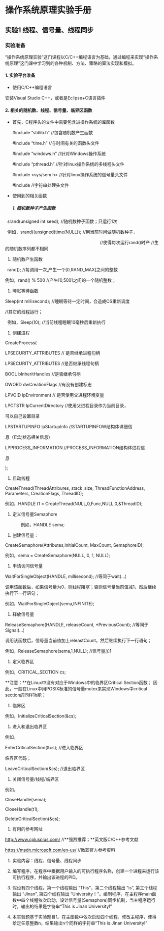 # 操作系统原理实验手册

## 实验1 线程、信号量、线程同步

### 实验准备

“操作系统原理实验”这门课程以C/C++编程语言为基础，通过编程来实现“操作系统原理”这门课中学习到的各种机制、方法、策略的算法实现和模拟。

#### 1. 实验平台准备

- 使用C/C++编程语言

安装Visual Studio C++，或者是Eclipse+C语言插件

#### 2. 相关的随机数、线程、信号量、临界区函数

- 首先，C程序头的文件中需要包含进操作系统的库函数

  #include “stdlib.h”     //包含随机数产生函数

  #include “time.h”       //与时间有关的函数头文件

  #include “windows.h”    //针对Windows操作系统

  #include “pthread.h”    //针对linux操作系统的多线程头文件

  #include <sys/sem.h>      //针对linux操作系统的信号量头文件

  #include <string>         //字符串处理头文件

- 使用到的相关函数
  ##### 1. 随机数种子产生函数

` `srand(unsigned int seed);      //随机数种子函数；只运行1次  

` `例如，srand((unsigned)time(NULL)); //用当前时间做随机数种子，

`                                           `//使得每次运行rand()时产      //生的随机数序列都不相同

1. 随机数产生函数

` `rand();      //每调用一次,产生一个[0,RAND\_MAX]之间的整数

例如，rand() % 500       //产生[0,500]之间的一个随机整数；

1. 睡眠等待函数

Sleep(int millisecond); //睡眠等待一定时间，会造成OS重新调度

//其它的线程运行；

` `例如，Sleep(10);   //当前线程睡眠10毫秒后重新执行

1. 创建进程

CreateProcess(

LPSECURITY\_ATTRIBUTES // 是否继承进程句柄

LPSECURITY\_ATTRIBUTES //是否继承线程句柄

BOOL bInheritHandles //是否继承句柄

DWORD dwCreationFlags //有没有创建标志

LPVOID lpEnvironment // 是否使用父进程环境变量

LPCTSTR lpCurrentDirectory //使用父进程目录作为当前目录，

可以自己设置目录

LPSTARTUPINFO lpStartupInfo //STARTUPINFOW结构体详细信

息（启动状态相关信息）

LPPROCESS\_INFORMATION //PROCESS\_INFORMATION结构体进程信

息

);

1. 启动线程

CreateThread(ThreadAttribures, stack\_size, ThreadFunctionAddress, Parameters, CreationFlags, ThreadID);

例如，HANDLE t1 = CreateThread(NULL,0,Func,NULL,0,&ThreadID);

1. 定义信号量Semaphore

`       `例如，HANDLE sema;

1. 创建信号量：

CreateSemaphore(Attributes,InitialCount, MaxCount, SemaphoreID);

例如，sema = CreateSemaphore(NULL, 0, 1, NULL);

1. 申请访问信号量

WaitForSingleObject(HANDLE, millisecond);  //等同于wait(...)

调用该函数后，如果信号量为0，则线程阻塞；否则信号量当前值减1，然后继续执行下一行语句；

例如，WaitForSingleObject(sema,INFINITE);

1. 释放信号量

ReleaseSemaphore(HANDLE, releaseCount, \*PreviousCount); //等同于Signal(...)

调用该函数后，信号量当前值加上releastCount，然后继续执行下一行语句；

例如，ReleaseSemaphore(sema,1,NULL);    //信号量加1

1. 定义临界区

例如，CRITICAL\_SECTION cs;

**注意：**在Linux中没有对应于Windows中的临界区Critical Section函数； 因此，一般在Linux中用POSIX标准的信号量mutex来实现Windows中critical section的同样功能；

1. 临界区

例如，InitializeCriticalSection(&cs);

1. 进入和退出临界区

例如，

EnterCriticalSection(&cs);   //进入临界区

临界区代码；

LeaveCriticalSection(&cs);   //退出临界区

1. 关闭信号量/线程/临界区

例如，

CloseHandle(sema);

CloseHandle(t1);

DeleteCriticalSection(&cs);

1. 有用的参考网址

<http://www.cplusplus.com/>    //**强烈推荐；**英文版C/C++参考文献

<https://msdn.microsoft.com/en-us/>       //微软官方参考资料

1. 实验内容：线程、信号量、线程同步
2. 编写程序，在程序中根据用户输入的可执行程序名称，创建一个进程来运行该可执行程序，并输出该进程的PID。

3. 假设有四个线程，第一个线程输出 “This”，第二个线程输出 “is”, 第三个线程输出 “Jinan”, 第四个线程输出 “University！”。编制程序，在主程序main函数中四个线程依次启动，设计信号量(Semaphore)同步机制，当主程序运行时，输出的结果是字符串“This is Jinan University!”

4. 本实验题基于实验题目1。在主函数中依次启动四个线程，修改主程序，使得给定任意整数n，结果输出n个同样的字符串“This is Jinan University!”

